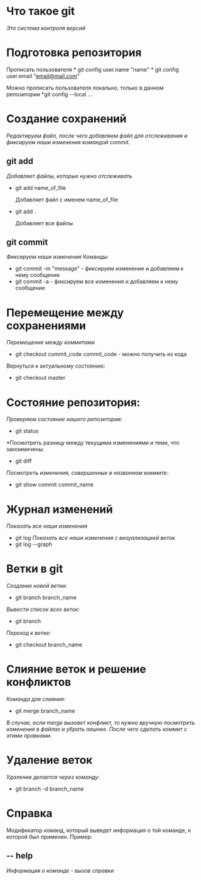 # Что такое git

*Это система контроля версий*

# Подготовка репозитория

Прописать пользователя
    * git config user.name "name"
    * git config user.email "email@mail.com"

Можно прописать пользователя локально, только в данном репозитории
*git config --local ...

# Создание сохранений

*Редактируем файл, после чего добавляем файл для отслеживания и фиксируем наши изменения командой commit.*

## git add
*Добавляет файлы, которые нужно отслеживать*
* git add name_of_file

    Добавляет файл с именем name_of_file

* git add .

     Добавляет все файлы

## git commit 
*Фиксируем наши изменения*
Команды:
* git commit -m "message" - фиксируем изменение и добавляем к нему сообщение
* git commit -a - фиксируем все изменения и добавляем к нему сообщение

# Перемещение между сохранениями

*Перемещение между коммитами*

* git checkout commit_code
commit_code - можно получить из кода

Вернуться к актуальному состоянию:
* git checkout master

# Состояние репозитория:
*Проверяем состояние нашего репозитория:*
* git status 

*Посмотреть разницу между текущими изменениями и теми, что закоммичены:
* git diff

*Посмотреть изменения, совершенные в названном коммите:*
* git show commit commit_name

# Журнал изменений
*Показать все наши изменения*
* git log 
*Показать все наши изменения с визуализацией веток*
* git log --graph

# Ветки в git

*Создание новой ветки:*
* git branch branch_name

*Вывести список всех веток:*
* git branch

*Переход к ветке:*
* git checkout branch_name

# Слияние веток и решение конфликтов 
*Команда для слияния:*
* git merge branch_name

*В случае, если merge вызовет конфликт, то нужно вручную посмотреть изменения в файлах и убрать лишнее. После чего сделать коммит с этими правками.*

# Удаление веток
*Удаление делается через команду:*
* git branch -d branch_name

# Справка
Модификатор команд, который выведет информация о той команде, к которой был применен.
Пример:
## -- help
*Информация о команде - вызов справки*
